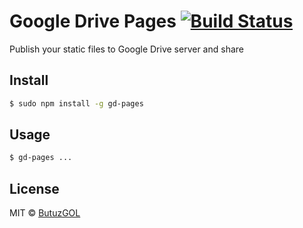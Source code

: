 # Google Drive Pages [![Build Status](https://travis-ci.org/ButuzGOL/gd-pages.svg?branch=master)](https://travis-ci.org/ButuzGOL/gd-pages)
Publish your static files to Google Drive server and share

## Install

```sh
$ sudo npm install -g gd-pages
```

## Usage

```sh
$ gd-pages ...

```

## License

MIT © [ButuzGOL](https://butuzgol.github.io)
